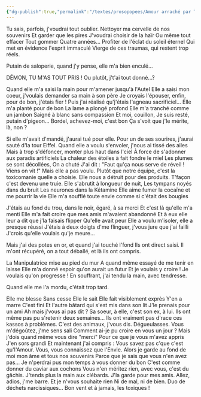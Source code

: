 ```yaml
---
{"dg-publish":true,"permalink":"/textes/prosopopees/Amour arraché par Tortures Hivernales/"}
---
```

Tu sais, parfois, j'voudrai tout oublier.
Nettoyer ma cervelle de nos souvenirs
Et garder que les pires
J'voudrai choisir de la haïr
Ou même tout effacer
Tout gommer
Quatre années...
Profiter de l'éclat du soleil éternel
Qui met en évidence l'esprit immaculé
Vierge de ces traumas, qui restent trop réels.

Putain de saloperie, quand j'y pense, elle m'a bien enculé...

DÉMON, TU M'AS TOUT PRIS ! Ou plutôt, j't'ai tout donné...?

Quand elle m'a saisi la main pour m'amener jusqu'à l'Autel
Elle a saisi mon coeur, j'voulais demander sa main à son père
Je croyais l'épouser, enfin, pour de bon, j'étais fier !
Puis j'ai réalisé qu'j'étais l'agneau sacrificiel...
Elle m'a planté pour de bon
La lame a plongé profond
Elle m'a tranché comme un jambon
Saigné à blanc sans compassion
Et moi, couillon,
Je suis resté, putain d'pigeon...
Bordel, achevez-moi, c'est bon
Ça s'voit que j'le mérite, là, non ?

Si elle m'avait d'mandé, j'aurai tué pour elle.
Pour un de ses sourires, j'aurai sauté d'la tour Eiffel.
Quand elle a voulu s'envoler, j'nous ai tissé des ailes
Mais à trop s'défoncer, monter plus haut dans l'ciel
À force de s'adonner aux paradis artificiels
La chaleur des étoiles à fait fondre le miel
Les plumes se sont décollées,
On a chuté
J'ai dit : "Faut qu'ça nous serve de réveil !
Viens on vit !"
Mais elle a pas voulu.
Plutôt que notre équipe, c'est la toxicomanie quelle a choisie.
Elle nous a détruit pour des produits.
T'façon c'est devenu une truie.
Elle s'abrutit à longueur de nuit,
Les tympans noyés dans du bruit
Les neurones dans la Kétamine
Elle aime fumer la cocaïne et me pourrir la vie
Elle m'a soufflé toute envie comme si c'était des bougies

J'étais au fond du trou, dans le noir, égaré, à sa merci
Et c'est là qu'elle m'a menti
Elle m'a fait croire que mes amis m'avaient abandonné
Et à eux elle leur a dit que j'la faisais flipper
Qu'elle avait peur
Elle a voulu m'isoler, elle a presque réussi
J'étais à deux doigts d'me flinguer, j'vous jure que j'ai failli
J'crois qu'elle voulais qu'je meure...

Mais j'ai des potes en or, et quand j'ai touché l'fond
Ils ont direct saisi.
Il m'ont récupéré, on a tout déballé, et là ils ont compris.

La Manipulatrice mise au pied du mur
A quand même essayé de me tenir en laisse
Elle m'a donné espoir qu'on aurait un futur
Et je voulais y croire ! Je voulais qu'on progresse !
En souffrant, j'ai tendu la main, avec tendresse.

Quand elle me l'a mordu, c'était trop tard.

Elle me blesse
Sans cesse
Elle le sait
Elle fait visiblement exprès
Y'en a marre
C'est fini
Et l'autre bâtard qui s'est mis dans son lit
J'le prenais pour un ami
Ah mais j'vous ai pas dit ?
Sa soeur, à elle, c'est son ex, à lui.
Ils ont même pas pu s'retenir deux semaines...
Ils ont vraiment pas d'race ces kassos à problèmes.
C'est des animaux, j'vous dis. Dégueulasses. 
Vous m'dégoûtez, j'me sens sali
Comment ai-je pu croire en vous un jour ?
Mais j'dois quand même vous dire "merci"
Pour ce que je vous m'avez appris
J'en sors grandi
Et maintenant j'ai compris :
Vous savez pas c'que c'est qu'l'Amour.
Vous, vous connaissez que l'Envie.
Alors je garde au fond de moi mon âme et tous nos souvenirs
Parce que je sais que vous n'en avez pas...
Je n'perdrai pus mon temps à vous donner du bon
C'est comme donner du caviar aux cochons
Vous n'en méritez rien, avec vous, c'est du gâchis.
J'tends plus la main aux clébards.
J'la garde pour mes amis.
Allez, adios, j'me barre.
Et je n'vous souhaite rien
Ni de mal, ni de bien.
Duo de déchets narcissiques...
Bon vent et à jamais, les toxiques !
